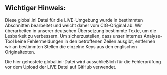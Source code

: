 ## Wichtiger Hinweis:

Diese global.ini Datei für die LIVE-Umgebung wurde in bestimmten Abschnitten bearbeitet und weicht daher vom CIG-Original ab. Wir überarbeiten in unserer deutschen Übersetzung bestimmte Texte, um die Lesbarkeit zu verbessern. Um sicherzustellen, dass unser internes Analyse-Tool keine Fehlermeldungen in den betroffenen Zeilen ausgibt, entfernen wir an bestimmten Stellen die einzelne Keys aus den englischen Originaltexten.

Die hier gehostete global.ini-Datei wird ausschließlich für die Fehlerprüfung vor dem Upload der LIVE Datei auf GitHub verwendet.

